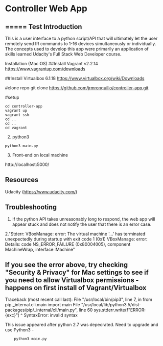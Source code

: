 # Controller Web App
=====
Test
Introduction
-----
This is a user interface to a python script/API that will ultimately let the user remotely send IR commands to 1-16 devices simultaneously or individually. The concepts used to develop this app were primarily an application of skills learned Udacity's Full Stack Web Developer course.


Installation (Mac OS)
##Install Vagrant v2.2.14
https://www.vagrantup.com/downloads


##Install Virtualbox 6.1.18
https://www.virtualbox.org/wiki/Downloads

#clone repo
git clone https://github.com/jrmronquillo/controller-app.git

#setup
  ```
  cd controller-app
  vagrant up
  vagrant ssh
  cd ..
  cd ..
  cd vagrant
  ```
2. python3
```
python3 main.py
```

3. Front-end on local machine

http://localhost:5000/





Resources
-----
Udacity (https://www.udacity.com/)


Troubleshooting
----
1. If the python API takes unreasonably long to respond, the web app will appear stuck and does not notify the user that there is an error case.

2."Stderr: VBoxManage: error: The virtual machine '...' has terminated unexpectedly during startup with exit code 1 (0x1)
VBoxManage: error: Details: code NS_ERROR_FAILURE (0x80004005), component MachineWrap, interface IMachine"

If you see the error above, try checking "Security & Privacy" for Mac settings to see if you need to allow Virtualbox permissions - happens on first install of Vagrant/Virtualbox
---


Traceback (most recent call last):
  File "/usr/local/bin/pip3", line 7, in <module>
    from pip._internal.cli.main import main
  File "/usr/local/lib/python3.5/dist-packages/pip/_internal/cli/main.py", line 60
    sys.stderr.write(f"ERROR: {exc}")
                                   ^
SyntaxError: invalid syntax

This issue appeared after python 2.7 was depecrated. Need to upgrade and use Python3 -
```
    python3 main.py
```


